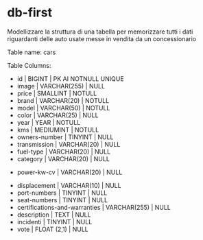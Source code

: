 # db-first
Modellizzare la struttura di una tabella per memorizzare tutti i dati riguardanti delle auto usate messe in vendita da un concessionario


Table name:
cars

Table Columns:
- id                            | BIGINT            | PK AI NOTNULL UNIQUE
- image                         | VARCHAR(255)      | NULL
- price                         | SMALLINT          | NOTULL
- brand                         | VARCHAR(20)       | NOTULL
- model                         | VARCHAR(50)       | NOTULL
- color                         | VARCHAR(25)       | NULL
- year                          | YEAR              | NOTULL
- kms                           | MEDIUMINT         | NOTULL
- owners-number                 | TINYINT           | NULL
- transmission                  | VARCHAR(20)       | NULL
- fuel-type                     | VARCHAR(20)       | NULL
- category                      | VARCHAR(20)       | NULL
<!-- a volte scritto con entrambi i valori - esempio - 80 kW (109 CV) -->
- power-kw-cv                   | VARCHAR(20)       | NULL
<!-- displacement = cilindrata -->
- displacement                  | VARCHAR(10)       | NULL
- port-numbers                  | TINYINT           | NULL
- seat-numbers                  | TINYINT           | NULL
- certifications-and-warranties | VARCHAR(255)      | NULL
- description                   | TEXT              | NULL
- incidenti                     | TINYINT           | NULL
- vote                          | FLOAT (2,1)       | NULL